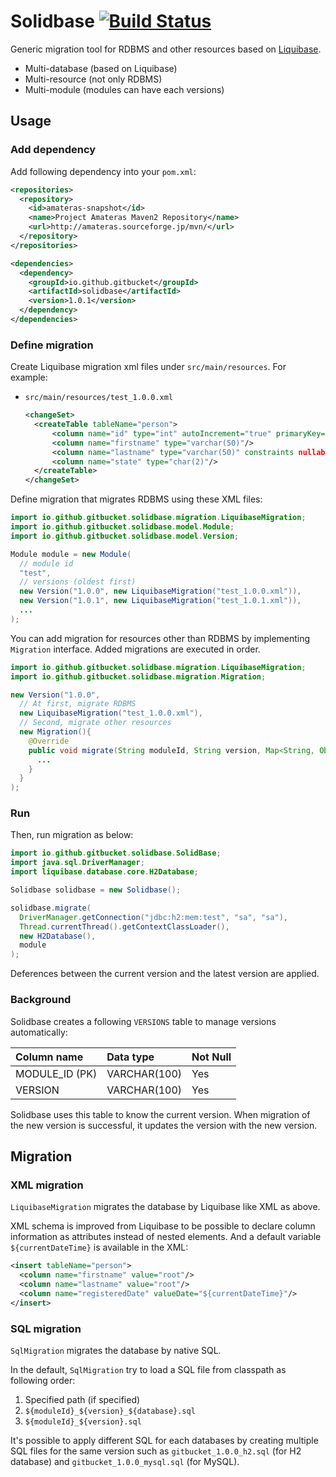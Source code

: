 # Solidbase [![Build Status](https://travis-ci.org/gitbucket/solidbase.svg?branch=master)](https://travis-ci.org/gitbucket/solidbase)

Generic migration tool for RDBMS and other resources based on [Liquibase](http://www.liquibase.org/).

- Multi-database (based on Liquibase)
- Multi-resource (not only RDBMS)
- Multi-module (modules can have each versions)

## Usage

### Add dependency

Add following dependency into your `pom.xml`:

```xml
<repositories>
  <repository>
    <id>amateras-snapshot</id>
    <name>Project Amateras Maven2 Repository</name>
    <url>http://amateras.sourceforge.jp/mvn/</url>
  </repository>
</repositories>

<dependencies>
  <dependency>
    <groupId>io.github.gitbucket</groupId>
    <artifactId>solidbase</artifactId>
    <version>1.0.1</version>
  </dependency>
</dependencies>
```

### Define migration

Create Liquibase migration xml files under `src/main/resources`. For example:

- `src/main/resources/test_1.0.0.xml`

  ```xml
  <changeSet>
    <createTable tableName="person">
        <column name="id" type="int" autoIncrement="true" primaryKey="true" nullable="false"/>
        <column name="firstname" type="varchar(50)"/>
        <column name="lastname" type="varchar(50)" constraints nullable="false"/>
        <column name="state" type="char(2)"/>
    </createTable>
  </changeSet>
  ```

Define migration that migrates RDBMS using these XML files:

```java
import io.github.gitbucket.solidbase.migration.LiquibaseMigration;
import io.github.gitbucket.solidbase.model.Module;
import io.github.gitbucket.solidbase.model.Version;

Module module = new Module(
  // module id
  "test",
  // versions (oldest first)
  new Version("1.0.0", new LiquibaseMigration("test_1.0.0.xml")),
  new Version("1.0.1", new LiquibaseMigration("test_1.0.1.xml")),
  ...
);
```

You can add migration for resources other than RDBMS by implementing `Migration` interface. Added migrations are executed in order.

```java
import io.github.gitbucket.solidbase.migration.LiquibaseMigration;
import io.github.gitbucket.solidbase.migration.Migration;

new Version("1.0.0",
  // At first, migrate RDBMS
  new LiquibaseMigration("test_1.0.0.xml"),
  // Second, migrate other resources
  new Migration(){
    @Override
    public void migrate(String moduleId, String version, Map<String, Object> context) throws Exception {
      ...
    }
  }
);
```

### Run

Then, run migration as below:

```java
import io.github.gitbucket.solidbase.SolidBase;
import java.sql.DriverManager;
import liquibase.database.core.H2Database;

Solidbase solidbase = new Solidbase();

solidbase.migrate(
  DriverManager.getConnection("jdbc:h2:mem:test", "sa", "sa"),
  Thread.currentThread().getContextClassLoader(),
  new H2Database(),
  module
);
```

Deferences between the current version and the latest version are applied.

### Background

Solidbase creates a following `VERSIONS` table to manage versions automatically:

Column name    | Data type    | Not Null
:--------------|:-------------|:---------
MODULE_ID (PK) | VARCHAR(100) | Yes
VERSION        | VARCHAR(100) | Yes

Solidbase uses this table to know the current version. When migration of the new version is successful, it updates the version with the new version.

## Migration

### XML migration

`LiquibaseMigration` migrates the database by Liquibase like XML as above.

XML schema is improved from Liquibase to be possible to declare column information as attributes instead of nested elements. And a default variable `${currentDateTime}` is available in the XML:

```xml
<insert tableName="person">
  <column name="firstname" value="root"/>
  <column name="lastname" value="root"/>
  <column name="registeredDate" valueDate="${currentDateTime}"/>
</insert>
```

### SQL migration

`SqlMigration` migrates the database by native SQL.

In the default, `SqlMigration` try to load a SQL file from classpath as following order:

1. Specified path (if specified)
2. `${moduleId}_${version}_${database}.sql`
3. `${moduleId}_${version}.sql`

It's possible to apply different SQL for each databases by creating multiple SQL files for the same version such as `gitbucket_1.0.0_h2.sql` (for H2 database) and `gitbucket_1.0.0_mysql.sql` (for MySQL).

